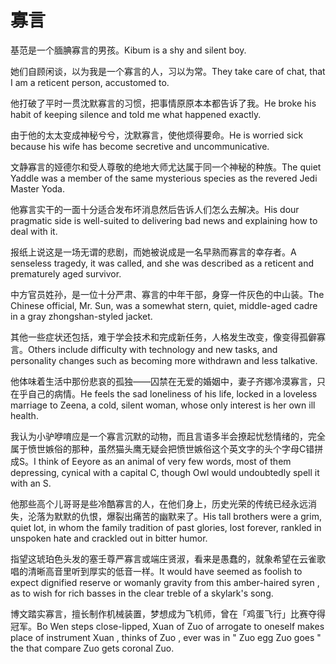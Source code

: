 # 寡言

<p><span class="chinese">基范是一个腼腆寡言的男孩。</span><span class="english">Kibum is a shy and silent boy.</span></p>

<p><span class="chinese">她们自顾闲谈，以为我是一个寡言的人，习以为常。</span><span class="english">They take care of chat, that I am a reticent person, accustomed to.</span></p>

<p><span class="chinese">他打破了平时一贯沈默寡言的习惯，把事情原原本本都告诉了我。</span><span class="english">He broke his habit of keeping silence and told me what happened exactly.</span></p>

<p><span class="chinese">由于他的太太变成神秘兮兮，沈默寡言，使他烦得要命。</span><span class="english">He is worried sick because his wife has become secretive and uncommunicative.</span></p>

<p><span class="chinese">文静寡言的娅德尔和受人尊敬的绝地大师尤达属于同一个神秘的种族。</span><span class="english">The quiet Yaddle was a member of the same mysterious species as the revered Jedi Master Yoda.</span></p>

<p><span class="chinese">他寡言实干的一面十分适合发布坏消息然后告诉人们怎么去解决。</span><span class="english">His dour pragmatic side is well-suited to delivering bad news and explaining how to deal with it.</span></p>

<p><span class="chinese">报纸上说这是一场无谓的悲剧，而她被说成是一名早熟而寡言的幸存者。</span><span class="english">A senseless tragedy, it was called, and she was described as a reticent and prematurely aged survivor.</span></p>

<p><span class="chinese">中方官员姓孙，是一位十分严肃、寡言的中年干部，身穿一件灰色的中山装。</span><span class="english">The Chinese official, Mr. Sun, was a somewhat stern, quiet, middle-aged cadre in a gray zhongshan-styled jacket.</span></p>

<p><span class="chinese">其他一些症状还包括，难于学会技术和完成新任务，人格发生改变，像变得孤僻寡言。</span><span class="english">Others include difficulty with technology and new tasks, and personality changes such as becoming more withdrawn and less talkative.</span></p>

<p><span class="chinese">他体味着生活中那份悲哀的孤独——囚禁在无爱的婚姻中，妻子齐娜冷漠寡言，只在乎自己的病情。</span><span class="english">He feels the sad loneliness of his life, locked in a loveless marriage to Zeena, a cold, silent woman, whose only interest is her own ill health.</span></p>

<p><span class="chinese">我认为小驴咿唷应是一个寡言沉默的动物，而且言语多半会撩起忧愁情绪的，完全属于愤世嫉俗的那种，虽然猫头鹰无疑会把愤世嫉俗这个英文字的头个字母C错拼成S。</span><span class="english">I think of Eeyore as an animal of very few words, most of them depressing, cynical with a capital C, though Owl would undoubtedly spell it with an S.</span></p>

<p><span class="chinese">他那些高个儿哥哥是些冷酷寡言的人，在他们身上，历史光荣的传统已经永远消失，沦落为默默的仇恨，爆裂出痛苦的幽默来了。</span><span class="english">His tall brothers were a grim, quiet lot, in whom the family tradition of past glories, lost forever, rankled in unspoken hate and crackled out in bitter humor.</span></p>

<p><span class="chinese">指望这琥珀色头发的塞壬尊严寡言或端庄贤淑，看来是愚蠢的，就象希望在云雀歌唱的清晰高音里听到厚实的低音一样。</span><span class="english">It would have seemed as foolish to expect dignified reserve or womanly gravity from this amber-haired syren , as to wish for rich basses in the clear treble of a skylark's song.</span></p>

<p><span class="chinese">博文踏实寡言，擅长制作机械装置，梦想成为飞机师，曾在「鸡蛋飞行」比赛夺得冠军。</span><span class="english">Bo Wen steps close-lipped, Xuan of Zuo of arrogate to oneself makes place of instrument Xuan , thinks of Zuo , ever was in " Zuo egg Zuo goes " the that compare Zuo gets coronal Zuo.</span></p>

